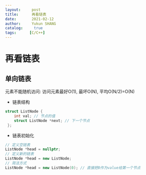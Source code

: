 ```yaml
---
layout:     post
title:      再看链表
date:       2021-02-12
author:     Yukun SHANG
catalog: 	 true
tags:      [C/C++]
---
```


# 再看链表

## 单向链表

元素不能随机访问: 访问元素最好O(1), 最坏O(N), 平均O(N/2)=O(N)

* 链表结构

```c++
struct ListNode {
	int val; // 节点的值
	struct ListNode *next; // 下一个节点
 };
```

* 链表初始化

```c++
// 定义空链表
ListNode *head = nullptr;
// 定义新的链表
ListNode *head = new ListNode;
// 简洁方式
ListNode *head = new ListNode(0); // 直接把0作为value给第一个节点
```



